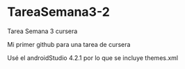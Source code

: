 # TareaSemana3-2
Tarea Semana 3 cursera

Mi primer github para una tarea de cursera

Usé el androidStudio 4.2.1 por lo que se incluye themes.xml

